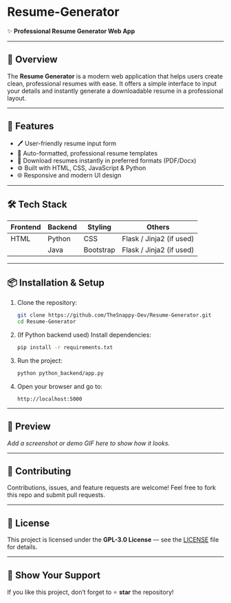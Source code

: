 # Resume-Generator

✨ **Professional Resume Generator Web App**

---

## 🚀 Overview

The **Resume Generator** is a modern web application that helps users create clean, professional resumes with ease. It offers a simple interface to input your details and instantly generate a downloadable resume in a professional layout.

---

## 🧩 Features

* 🖊️ User-friendly resume input form
* 🧾 Auto-formatted, professional resume templates
* 💾 Download resumes instantly in preferred formats (PDF/Docx)
* ⚙️ Built with HTML, CSS, JavaScript & Python
* 🌐 Responsive and modern UI design

---

## 🛠️ Tech Stack

| Frontend | Backend | Styling   | Others                   |
| -------- | ------- | --------- | ------------------------ |
| HTML     | Python  | CSS       | Flask / Jinja2 (if used) |
|          | Java    | Bootstrap | Flask / Jinja2 (if used) |
---

## 📦 Installation & Setup

1. Clone the repository:

   ```bash
   git clone https://github.com/TheSnappy-Dev/Resume-Generator.git
   cd Resume-Generator
   ```
2. (If Python backend used) Install dependencies:

   ```bash
   pip install -r requirements.txt
   ```
3. Run the project:

   ```bash
   python python_backend/app.py
   ```
4. Open your browser and go to:

   ```
   http://localhost:5000
   ```

---

## 📸 Preview

*Add a screenshot or demo GIF here to show how it looks.*

---

## 🤝 Contributing

Contributions, issues, and feature requests are welcome!
Feel free to fork this repo and submit pull requests.

---

## 📜 License

This project is licensed under the **GPL-3.0 License** — see the [LICENSE](LICENSE) file for details.

---

## 🌟 Show Your Support

If you like this project, don’t forget to ⭐ **star** the repository!